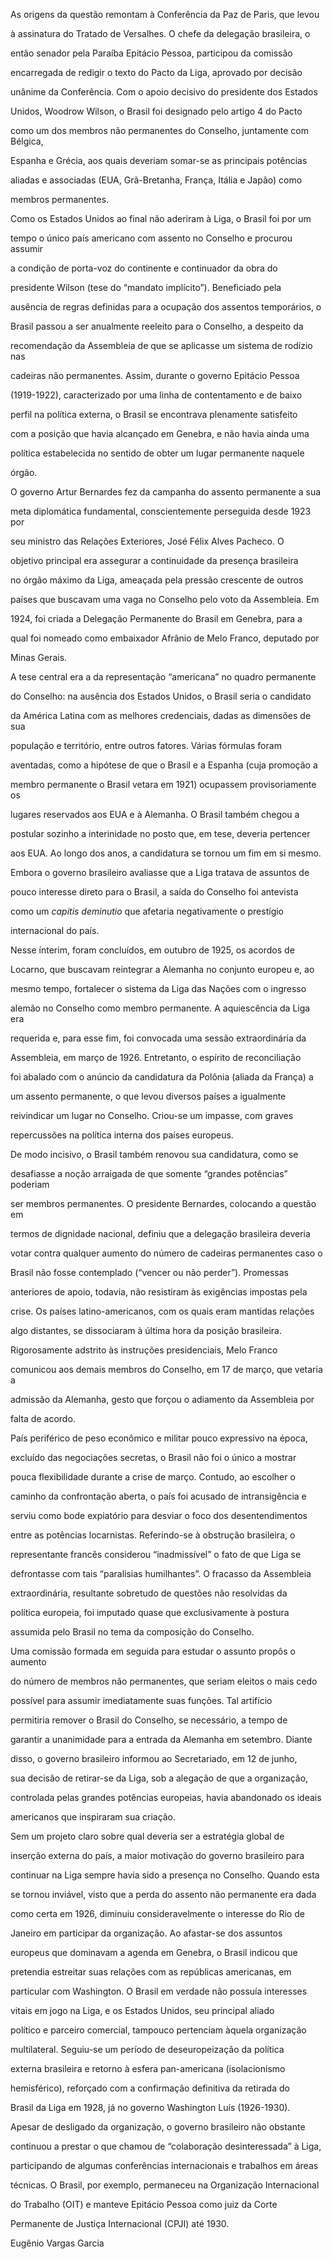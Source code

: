 

As origens da questão remontam à Conferência da Paz de Paris, que levou

à assinatura do Tratado de Versalhes. O chefe da delegação brasileira, o

então senador pela Paraíba Epitácio Pessoa, participou da comissão

encarregada de redigir o texto do Pacto da Liga, aprovado por decisão

unânime da Conferência. Com o apoio decisivo do presidente dos Estados

Unidos, Woodrow Wilson, o Brasil foi designado pelo artigo 4 do Pacto

como um dos membros não permanentes do Conselho, juntamente com Bélgica,

Espanha e Grécia, aos quais deveriam somar-se as principais potências

aliadas e associadas (EUA, Grã-Bretanha, França, Itália e Japão) como

membros permanentes.



Como os Estados Unidos ao final não aderiram à Liga, o Brasil foi por um

tempo o único país americano com assento no Conselho e procurou assumir

a condição de porta-voz do continente e continuador da obra do

presidente Wilson (tese do “mandato implícito”). Beneficiado pela

ausência de regras definidas para a ocupação dos assentos temporários, o

Brasil passou a ser anualmente reeleito para o Conselho, a despeito da

recomendação da Assembleia de que se aplicasse um sistema de rodízio nas

cadeiras não permanentes. Assim, durante o governo Epitácio Pessoa

(1919-1922), caracterizado por uma linha de contentamento e de baixo

perfil na política externa, o Brasil se encontrava plenamente satisfeito

com a posição que havia alcançado em Genebra, e não havia ainda uma

política estabelecida no sentido de obter um lugar permanente naquele

órgão.



O governo Artur Bernardes fez da campanha do assento permanente a sua

meta diplomática fundamental, conscientemente perseguida desde 1923 por

seu ministro das Relações Exteriores, José Félix Alves Pacheco. O

objetivo principal era assegurar a continuidade da presença brasileira

no órgão máximo da Liga, ameaçada pela pressão crescente de outros

países que buscavam uma vaga no Conselho pelo voto da Assembleia. Em

1924, foi criada a Delegação Permanente do Brasil em Genebra, para a

qual foi nomeado como embaixador Afrânio de Melo Franco, deputado por

Minas Gerais.



A tese central era a da representação “americana” no quadro permanente

do Conselho: na ausência dos Estados Unidos, o Brasil seria o candidato

da América Latina com as melhores credenciais, dadas as dimensões de sua

população e território, entre outros fatores. Várias fórmulas foram

aventadas, como a hipótese de que o Brasil e a Espanha (cuja promoção a

membro permanente o Brasil vetara em 1921) ocupassem provisoriamente os

lugares reservados aos EUA e à Alemanha. O Brasil também chegou a

postular sozinho a interinidade no posto que, em tese, deveria pertencer

aos EUA. Ao longo dos anos, a candidatura se tornou um fim em si mesmo.

Embora o governo brasileiro avaliasse que a Liga tratava de assuntos de

pouco interesse direto para o Brasil, a saída do Conselho foi antevista

como um *capitis deminutio* que afetaria negativamente o prestígio

internacional do país.



Nesse ínterim, foram concluídos, em outubro de 1925, os acordos de

Locarno, que buscavam reintegrar a Alemanha no conjunto europeu e, ao

mesmo tempo, fortalecer o sistema da Liga das Nações com o ingresso

alemão no Conselho como membro permanente. A aquiescência da Liga era

requerida e, para esse fim, foi convocada uma sessão extraordinária da

Assembleia, em março de 1926. Entretanto, o espírito de reconciliação

foi abalado com o anúncio da candidatura da Polônia (aliada da França) a

um assento permanente, o que levou diversos países a igualmente

reivindicar um lugar no Conselho. Criou-se um impasse, com graves

repercussões na política interna dos países europeus.



De modo incisivo, o Brasil também renovou sua candidatura, como se

desafiasse a noção arraigada de que somente “grandes potências” poderiam

ser membros permanentes. O presidente Bernardes, colocando a questão em

termos de dignidade nacional, definiu que a delegação brasileira deveria

votar contra qualquer aumento do número de cadeiras permanentes caso o

Brasil não fosse contemplado (“vencer ou não perder”). Promessas

anteriores de apoio, todavia, não resistiram às exigências impostas pela

crise. Os países latino-americanos, com os quais eram mantidas relações

algo distantes, se dissociaram à última hora da posição brasileira.

Rigorosamente adstrito às instruções presidenciais, Melo Franco

comunicou aos demais membros do Conselho, em 17 de março, que vetaria a

admissão da Alemanha, gesto que forçou o adiamento da Assembleia por

falta de acordo.



País periférico de peso econômico e militar pouco expressivo na época,

excluído das negociações secretas, o Brasil não foi o único a mostrar

pouca flexibilidade durante a crise de março. Contudo, ao escolher o

caminho da confrontação aberta, o país foi acusado de intransigência e

serviu como bode expiatório para desviar o foco dos desentendimentos

entre as potências locarnistas. Referindo-se à obstrução brasileira, o

representante francês considerou “inadmissível” o fato de que Liga se

defrontasse com tais “paralisias humilhantes”. O fracasso da Assembleia

extraordinária, resultante sobretudo de questões não resolvidas da

política europeia, foi imputado quase que exclusivamente à postura

assumida pelo Brasil no tema da composição do Conselho.



Uma comissão formada em seguida para estudar o assunto propôs o aumento

do número de membros não permanentes, que seriam eleitos o mais cedo

possível para assumir imediatamente suas funções. Tal artifício

permitiria remover o Brasil do Conselho, se necessário, a tempo de

garantir a unanimidade para a entrada da Alemanha em setembro. Diante

disso, o governo brasileiro informou ao Secretariado, em 12 de junho,

sua decisão de retirar-se da Liga, sob a alegação de que a organização,

controlada pelas grandes potências europeias, havia abandonado os ideais

americanos que inspiraram sua criação.



Sem um projeto claro sobre qual deveria ser a estratégia global de

inserção externa do país, a maior motivação do governo brasileiro para

continuar na Liga sempre havia sido a presença no Conselho. Quando esta

se tornou inviável, visto que a perda do assento não permanente era dada

como certa em 1926, diminuiu consideravelmente o interesse do Rio de

Janeiro em participar da organização. Ao afastar-se dos assuntos

europeus que dominavam a agenda em Genebra, o Brasil indicou que

pretendia estreitar suas relações com as repúblicas americanas, em

particular com Washington. O Brasil em verdade não possuía interesses

vitais em jogo na Liga, e os Estados Unidos, seu principal aliado

político e parceiro comercial, tampouco pertenciam àquela organização

multilateral. Seguiu-se um período de deseuropeização da política

externa brasileira e retorno à esfera pan-americana (isolacionismo

hemisférico), reforçado com a confirmação definitiva da retirada do

Brasil da Liga em 1928, já no governo Washington Luís (1926-1930).



Apesar de desligado da organização, o governo brasileiro não obstante

continuou a prestar o que chamou de “colaboração desinteressada” à Liga,

participando de algumas conferências internacionais e trabalhos em áreas

técnicas. O Brasil, por exemplo, permaneceu na Organização Internacional

do Trabalho (OIT) e manteve Epitácio Pessoa como juiz da Corte

Permanente de Justiça Internacional (CPJI) até 1930.



Eugênio Vargas Garcia



